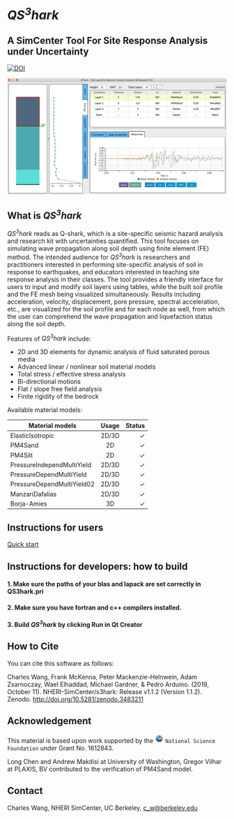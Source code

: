 # <i>QS<sup>3</sup>hark</i>
<h2>A SimCenter Tool For Site Response Analysis under Uncertainty</h2>

[![DOI](https://zenodo.org/badge/DOI/10.5281/zenodo.3463594.svg)](https://doi.org/10.5281/zenodo.3246641)

![image](resources/images/SRT.png)

## What is <i>QS<sup>3</sup>hark</i>

<i>QS<sup>3</sup>hark</i> reads as Q-shark, which is a site-specific seismic hazard analysis and research kit with uncertainties quantified.
This tool focuses on simulating wave propagation along soil depth using finite element (FE) method.
The intended audience for <i>QS<sup>3</sup>hark</i> is researchers and practitioners interested in 
performing site-specific analysis of soil in response to earthquakes, and educators interested in 
teaching site response analysis in their classes. The tool provides a friendly interface for users
to input and modify soil layers using tables, while the built soil profile and the FE mesh being
visualized simultaneously. Results including acceleration, velocity, displacement, pore pressure, spectral acceleration, etc., 
are visualized for the soil profile and for each node as well, from which the user can comprehend the 
wave propagation and liquefaction status along the soil depth.

Features of <i>QS<sup>3</sup>hark</i> include:
* 2D and 3D elements for dynamic analysis of fluid saturated porous media
* Advanced linear / nonlinear soil material models
* Total stress / effective stress analysis
* Bi-directional motions
* Flat / slope free field analysis
* Finite rigidity of the bedrock


Available material models:


| Material models        | Usage           | Status  |
| ------------- |:-------------:| -----:|
| ElasticIsotropic     | 2D/3D | ✓ |
| PM4Sand      | 2D      |   ✓|
| PM4Silt | 2D      |    ✓ |
| PressureIndependMultiYield | 2D/3D      |    ✓ |
| PressureDependMultiYield | 2D/3D      |    ✓ |
| PressureDependMultiYield02 | 2D/3D      |    ✓ |
| ManzariDafalias | 2D/3D      |    ✓ |
| Borja-Amies | 3D      |    ✓ |




## Instructions for users

[Quick start](https://nheri-simcenter.github.io/s3hark-Documentation)

## Instructions for developers: how to build

#### 1. Make sure the paths of your blas and lapack are set correctly in QS3hark.pri 

#### 2. Make sure you have fortran and c++ compilers installed.

#### 3. Build <i>QS<sup>3</sup>hark</i> by clicking Run in Qt Creator

## How to Cite
You can cite this software as follows:

Charles Wang, Frank McKenna, Peter Mackenzie-Helnwein, Adam Zsarnoczay, Wael Elhaddad, Michael Gardner, & Pedro Arduino. (2019, October 11). NHERI-SimCenter/s3hark: Release v1.1.2 (Version 1.1.2). Zenodo. http://doi.org/10.5281/zenodo.3483211

## Acknowledgement
This material is based upon work supported by the <img src="https://raw.githubusercontent.com/NHERI-SimCenter/SURF/master/docs/images/nsf.png"  width="20px"  alt="NSF"/> `National Science Foundation` under Grant No. 1612843.


Long Chen and Andrew Makdisi at University of Washington, Gregor Vilhar at PLAXIS, BV contributed to the verification of PM4Sand model. 

## Contact
Charles Wang, NHERI SimCenter, UC Berkeley, c_w@berkeley.edu
